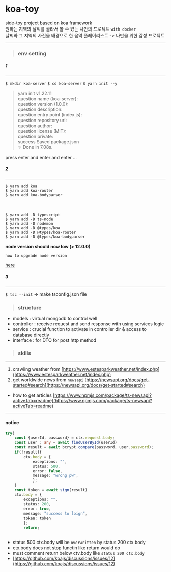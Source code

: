 # koa-toy
side-toy project based on koa framework<br>
원하는 지역의 날씨를 골라서 볼 수 있는 나만의 프로젝트 `with docker`<br>
날씨와 그 지역의 사진을 배경으로 한 음악 플레이리스트 -> 나만을 위한 감성 프로젝트
***

> ### env setting

##### 1
***

`$ mkdir koa-server`
`$ cd koa-server`
`$ yarn init --y`

>yarn init v1.22.11<br>
question name (koa-server):<br>
question version (1.0.0):<br>
question description:<br>
question entry point (index.js):<br>
question repository url:<br>
question author:<br>
question license (MIT):<br>
question private:<br>
success Saved package.json<br>
✨  Done in 7.08s.<br>

press enter and enter and enter ...

##### 2
***

`$ yarn add koa`<br>
`$ yarn add koa-router`<br>
`$ yarn add koa-bodyparser`<br>
<br><br>

`$ yarn add -D typescript`<br>
`$ yarn add -D ts-node`<br>
`$ yarn add -D nodemon`<br>
`$ yarn add -D @types/koa`<br>
`$ yarn add -D @types/koa-router`<br>
`$ yarn add -D @types/koa-bodyparser`<br>

<strong>node version should now low (> 12.0.0)</strong>

`how to upgrade node version`

[here](https://phoenixnap.com/kb/update-node-js-version)

##### 3
***

`$ tsc --init` -> make tsconfig.json file


> ### structure
- models : virtual mongodb to control well
- controller : receive request and send response with using services logic
- service : crucial function to activate in controller dir & access to database directly
- interface : for DTO for post http method


> ### skills
***
1. crawling weather from [https://www.estesparkweather.net/index.php](https://www.estesparkweather.net/index.php)
2. get worldwide news from `newsapi` [https://newsapi.org/docs/get-started#search](https://newsapi.org/docs/get-started#search)
- how to get articles [https://www.npmjs.com/package/ts-newsapi?activeTab=readme](https://www.npmjs.com/package/ts-newsapi?activeTab=readme)



***

#### notice

```ts
try{
    const {userId, password} = ctx.request.body;
    const user : any = await findUserById(userId) 
    const result = await bcrypt.compare(password, user.password);
    if(!result){
        ctx.body = {
            exceptions: "",
            status: 500,
            error: false,
            message: "wrong pw",
            };     
    }
    const token = await sign(result)
    ctx.body = {
        exceptions: "",
        status: 200,
        error: true,
        message: "success to loign",
        token: token
        };
        return;
        
```

- status 500 ctx.body will be `overwritten` by status 200 ctx.body
- ctx.body does not stop functin like return would do
- must comment return below ctv.body like `status 200 ctx.body`
- [https://github.com/koajs/discussions/issues/12](https://github.com/koajs/discussions/issues/12)

<br><br><br>